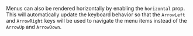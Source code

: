 Menus can also be rendered horizontally by enabling the `horizontal` prop. This
will automatically update the keyboard behavior so that the `ArrowLeft` and
`ArrowRight` keys will be used to navigate the menu items instead of the
`ArrowUp` and `ArrowDown`.
